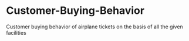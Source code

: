 # Customer-Buying-Behavior
Customer buying behavior of airplane tickets on the basis of all the given facilities
